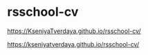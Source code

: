 # rsschool-cv

https://KseniyaTverdaya.github.io/rsschool-cv/

https://kseniyatverdaya.github.io/rsschool-cv/

